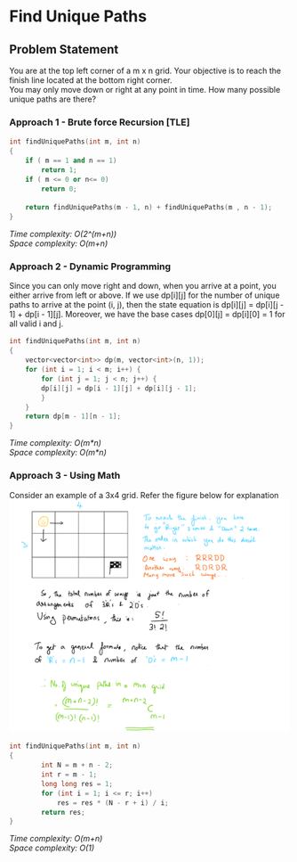 # Find Unique Paths

## Problem Statement
You are at the top left corner of a m x n grid. Your objective is to reach the finish line located at the bottom right corner.   
You may only move down or right at any point in time. How many possible unique paths are there?

### Approach 1 - Brute force Recursion [TLE]   
```cpp
int findUniquePaths(int m, int n)
{
	if ( m == 1 and n == 1) 
		return 1;
	if ( m <= 0 or n<= 0) 
		return 0;

	return findUniquePaths(m - 1, n) + findUniquePaths(m , n - 1); 
}
```
*Time complexity: O(2^(m+n))*   
*Space complexity: O(m+n)*

### Approach 2 - Dynamic Programming 
Since you can only move right and down, when you arrive at a point, you either arrive from left or above. If we use dp[i][j] for the number of unique paths to arrive at the point (i, j), then the state equation is dp[i][j] = dp[i][j - 1] + dp[i - 1][j]. Moreover, we have the base cases dp[0][j] = dp[i][0] = 1 for all valid i and j.
```cpp
int findUniquePaths(int m, int n)
{
	vector<vector<int>> dp(m, vector<int>(n, 1));
	for (int i = 1; i < m; i++) {
	    for (int j = 1; j < n; j++) {
		dp[i][j] = dp[i - 1][j] + dp[i][j - 1];
	    }
	}
	return dp[m - 1][n - 1];
}
```
*Time complexity: O(m\*n)*   
*Space complexity: O(m\*n)*

### Approach 3 - Using Math
Consider an example of a 3x4 grid. Refer the figure below for explanation  
<img src="uniquePathsExplanation_IMG.png" />
```cpp
int findUniquePaths(int m, int n)
{
        int N = m + n - 2;
        int r = m - 1;
        long long res = 1;
        for (int i = 1; i <= r; i++)
            res = res * (N - r + i) / i;
        return res;
}
```
*Time complexity: O(m+n)*  
*Space complexity: O(1)*
